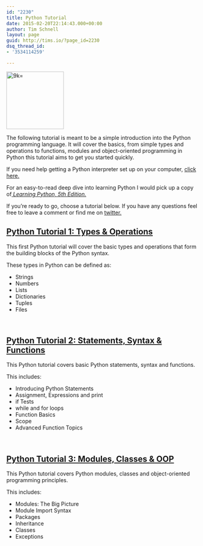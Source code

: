 ```yaml
---
id: "2230"
title: Python Tutorial
date: 2015-02-20T22:14:43.000+00:00
author: Tim Schnell
layout: page
guid: http://tims.io/?page_id=2230
dsq_thread_id:
- '3534114259'

---
```

<a href="http://www.amazon.com/Learning-Python-5th-Mark-Lutz/dp/1449355730/ref=sr_1_1?ie=UTF8&qid=1424473354&sr=8-1&keywords=learning+python" target="_blank"><img class="alignleft wp-image-2231 size-thumbnail" src="http://tims.io/wp-content/uploads/2015/02/9k-150x150.jpg" alt="9k=" width="150" height="150" srcset="https://tims.io/wp-content/uploads/2015/02/9k-150x150.jpg 150w, https://tims.io/wp-content/uploads/2015/02/9k-60x60.jpg 60w" sizes="(max-width: 150px) 100vw, 150px" /></a>

The following tutorial is meant to be a simple introduction into the Python programming language. It will cover the basics, from simple types and operations to functions, modules and object-oriented programming in Python this tutorial aims to get you started quickly.

If you need help getting a Python interpreter set up on your computer, <a href="https://docs.python.org/2.7/tutorial/interpreter.html" target="_blank">click here.</a>

For an easy-to-read deep dive into learning Python I would pick up a copy of<a href="http://www.amazon.com/Learning-Python-5th-Mark-Lutz/dp/1449355730/ref=sr_1_1?ie=UTF8&qid=1424473354&sr=8-1&keywords=learning+python" target="_blank"> <em>Learning Python, 5th Edition.</em></a>

If you’re ready to go, choose a tutorial below. If you have any questions feel free to leave a comment or find me on <a href="https://twitter.com/timductive" target="_blank">twitter.</a>

## [Python Tutorial 1: Types & Operations](http://tims.io/python-tutorial-1-types-operations/ "Python Tutorial 1: Types & Operations")

This first Python tutorial will cover the basic types and operations that form the building blocks of the Python syntax.

These types in Python can be defined as:

* Strings
* Numbers
* Lists
* Dictionaries
* Tuples
* Files

 

## [Python Tutorial 2: Statements, Syntax & Functions](http://tims.io/python-tutorial-2-statements-syntax-functions/ "Python Tutorial 2: Statements, Syntax & Functions")

This Python tutorial covers basic Python statements, syntax and functions.

This includes:

* Introducing Python Statements
* Assignment, Expressions and print
* if Tests
* while and for loops
* Function Basics
* Scope
* Advanced Function Topics

 

## [Python Tutorial 3: Modules, Classes & OOP](http://tims.io/python-tutorial-3-modules-classes-oop/ "Python Tutorial 3: Modules, Classes & OOP")

This Python tutorial covers Python modules, classes and object-oriented programming principles.

This includes:

* Modules: The Big Picture
* Module Import Syntax
* Packages
* Inheritance
* Classes
* Exceptions

 